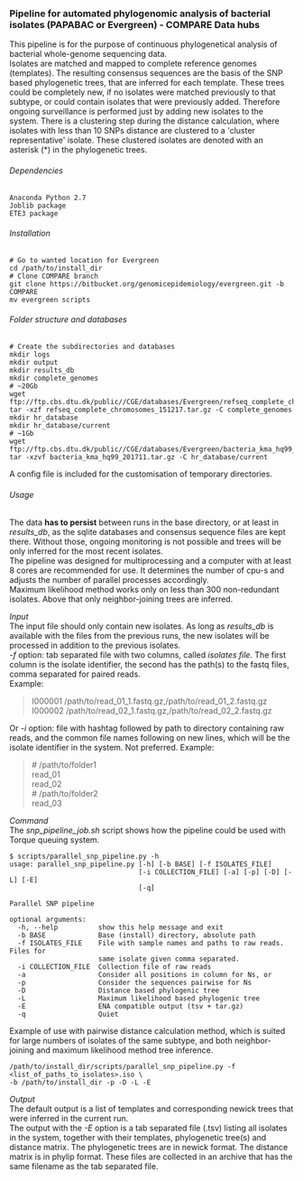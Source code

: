 ### Pipeline for automated phylogenomic analysis of bacterial isolates (PAPABAC or Evergreen) - COMPARE Data hubs

This pipeline is for the purpose of continuous phylogenetical analysis of bacterial whole-genome sequencing data.  
Isolates are matched and mapped to complete reference genomes (templates). The resulting consensus sequences are the basis of the SNP based phylogenetic trees, that are inferred for each template. These trees could be completely new, if no isolates were matched previously to that subtype, or could contain isolates that were previously added. Therefore ongoing surveillance is performed just by adding new isolates to the system. There is a clustering step during the distance calculation, where isolates with less than 10 SNPs distance are clustered to a 'cluster representative' isolate. These clustered isolates are denoted with an asterisk (\*) in the phylogenetic trees.  

###### Dependencies
```
Anaconda Python 2.7
Joblib package
ETE3 package
```

###### Installation
```
# Go to wanted location for Evergreen
cd /path/to/install_dir
# Clone COMPARE branch
git clone https://bitbucket.org/genomicepidemiology/evergreen.git -b COMPARE
mv evergreen scripts
```

###### Folder structure and databases
```
# Create the subdirectories and databases
mkdir logs
mkdir output
mkdir results_db
mkdir complete_genomes
# ~20Gb
wget ftp://ftp.cbs.dtu.dk/public//CGE/databases/Evergreen/refseq_complete_chromosomes_151217.tar.gz
tar -xzf refseq_complete_chromosomes_151217.tar.gz -C complete_genomes
mkdir hr_database
mkdir hr_database/current
# ~1Gb
wget ftp://ftp.cbs.dtu.dk/public//CGE/databases/Evergreen/bacteria_kma_hq99_201711.tar.gz
tar -xzvf bacteria_kma_hq99_201711.tar.gz -C hr_database/current
```

A config file is included for the customisation of temporary directories.

###### Usage

The data __has to persist__ between runs in the base directory, or at least in *results\_db*, as the sqlite databases and consensus sequence files are kept there. Without those, ongoing monitoring is not possible and trees will be only inferred for the most recent isolates.  
The pipeline was designed for multiprocessing and a computer with at least 8 cores are recommended for use. It determines the number of cpu-s and adjusts the number of parallel processes accordingly.  
Maximum likelihood method works only on less than 300 non-redundant isolates. Above that only neighbor-joining trees are inferred.

_Input_  
The input file should only contain new isolates. As long as *results\_db* is available with the files from the previous runs, the new isolates will be processed in addition to the previous isolates.  
*-f* option: tab separated file with two columns, called _isolates file_. The first column is the isolate identifier, the second has the path(s) to the fastq files, comma separated for paired reads.  
Example:
>I000001 /path/to/read_01_1.fastq.gz,/path/to/read_01_2.fastq.gz  
>I000002 /path/to/read_02_1.fastq.gz,/path/to/read_02_2.fastq.gz  

Or *-i* option: file with hashtag followed by path to directory containing raw reads, and the common file names following on new lines, which will be the isolate identifier in the system. Not preferred.
Example:  
>\# /path/to/folder1  
>read_01  
>read_02  
>\# /path/to/folder2  
>read_03  

_Command_  
The *snp_pipeline_job.sh* script shows how the pipeline could be used with Torque queuing system.
```
$ scripts/parallel_snp_pipeline.py -h
usage: parallel_snp_pipeline.py [-h] [-b BASE] [-f ISOLATES_FILE]
                                [-i COLLECTION_FILE] [-a] [-p] [-D] [-L] [-E]
                                [-q]

Parallel SNP pipeline

optional arguments:
  -h, --help          show this help message and exit
  -b BASE             Base (install) directory, absolute path
  -f ISOLATES_FILE    File with sample names and paths to raw reads. Files for
                      same isolate given comma separated.
  -i COLLECTION_FILE  Collection file of raw reads
  -a                  Consider all positions in column for Ns, or
  -p                  Consider the sequences pairwise for Ns
  -D                  Distance based phylogenic tree
  -L                  Maximum likelihood based phylogenic tree
  -E                  ENA compatible output (tsv + tar.gz)
  -q                  Quiet
```
Example of use with pairwise distance calculation method, which is suited for large numbers of isolates of the same subtype, and both neighbor-joining and maximum likelihood method tree inference.
```
/path/to/install_dir/scripts/parallel_snp_pipeline.py -f <list_of_paths_to_isolates>.iso \
-b /path/to/install_dir -p -D -L -E
```

_Output_  
The default output is a list of templates and corresponding newick trees that were inferred in the current run.  
The output with the *-E* option is a tab separated file (.tsv) listing all isolates in the system, together with their templates, phylogenetic tree(s) and distance matrix. The phylogenetic trees are in newick format. The distance matrix is in phylip format. These files are collected in an archive that has the same filename as the tab separated file.
